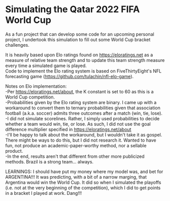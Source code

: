 # Simulating the Qatar 2022 FIFA World Cup

As a fun project that can develop some code for an upcoming personal project, I undertook this simulation to fill out some World Cup bracket challenges.

It is heavily based upon Elo ratings found on https://eloratings.net as a measure of relative team strength and to update this team strength measure every time a simulated game is played.  
Code to implement the Elo rating system is based on FiveThirtyEight's NFL forecasting game (https://github.com/tulachin/nfl-elo-game).

Notes on Elo implementation:  
-Per https://eloratings.net/about, the K constant is set to 60 as this is a World Cup competition.    
-Probabilities given by the Elo rating system are binary. I came up with a workaround to convert them to ternary probabilities given that association football (a.k.a. soccer) admits three outcomes after a match (win, tie, lose).  
-I did not simulate scorelines. Rather, I simply used probabilities to decide whether a team would win, tie, or lose. As such, I did not use the goal difference multiplier specified in https://eloratings.net/about  
-I'll be happy to talk about the workaround, but I wouldn't take it as gospel. There might be ways to do this, but I did not research it. Wanted to have fun, not produce an academic-paper-worthy method, nor a sellable product.  
-In the end, results aren't that different from other more publicized methods. Brazil is a strong team... always.

LEARNINGS: I should have put my money where my model was, and bet for ARGENTINA!!! It was predicting, with a bit of a narrow marging, that Argentina would win the World Cup. It did so when I simulated the playoffs (i.e. not at the very beginning of the competition), which I did to get points in a bracket I played at work. Dang!!!
